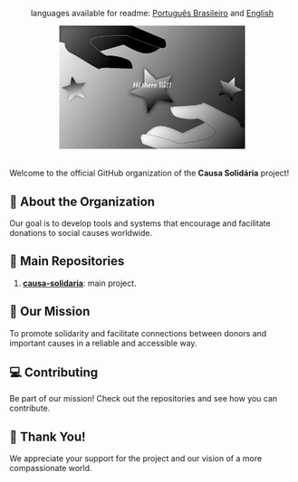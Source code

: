 <div align="center">
    <p> languages ​​available for readme: <a href="./README_pt_br.md"> Português Brasileiro</a> and <a href="./README.md">English</a>
</div>

<div align="center">
  <img src="./../Figma basics.svg" width="65%" />
</div><br>

Welcome to the official GitHub organization of the **Causa Solidária** project!  

## 📜 About the Organization  
Our goal is to develop tools and systems that encourage and facilitate donations to social causes worldwide.  

## 📂 Main Repositories  
1. **[causa-solidaria](https://github.com/Causa-Solidaria/Causa-Solidaria)**: main project.  

## 🎯 Our Mission  
To promote solidarity and facilitate connections between donors and important causes in a reliable and accessible way.  

## 💻 Contributing  
Be part of our mission! Check out the repositories and see how you can contribute.  

## 🌟 Thank You!  
We appreciate your support for the project and our vision of a more compassionate world.  
